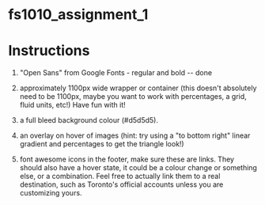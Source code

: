 # fs1010_assignment_1

# Instructions
1. "Open Sans" from Google Fonts - regular and bold -- done

2. approximately 1100px wide wrapper or container (this doesn't absolutely need to be 1100px, maybe you want to work with percentages, a grid, fluid units, etc!) Have fun with it!

3. a full bleed background colour (#d5d5d5).

4. an overlay on hover of images (hint: try using a "to bottom right" linear gradient and percentages to get the triangle look!)

5. font awesome icons in the footer, make sure these are links. They should also have a hover state, it could be a colour change or something else, or a combination. Feel free to actually link them to a real destination, such as Toronto's official accounts unless you are customizing yours.